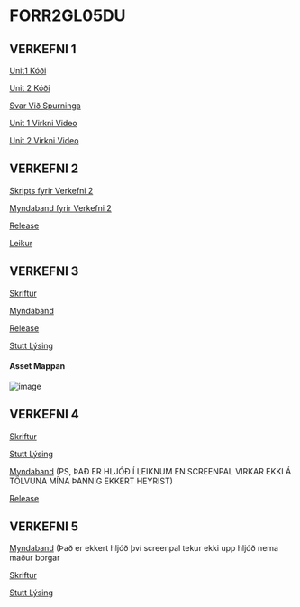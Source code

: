 # FORR2GL05DU

## VERKEFNI 1

[Unit1 Kóði](https://github.com/MarijonasVV/FORR2GL05DU/tree/main/Verkefni1/Unit1)

[Unit 2 Kóði](https://github.com/MarijonasVV/FORR2GL05DU/tree/main/Verkefni1/Unit2)

[Svar Við Spurninga](https://github.com/MarijonasVV/FORR2GL05DU/tree/main/Verkefni1)

[Unit 1 Virkni Video](https://youtu.be/HMdT_z3fhkw)

[Unit 2 Virkni Video](https://youtu.be/eGq7u9UByvY)

## VERKEFNI 2

[Skripts fyrir Verkefni 2](https://github.com/MarijonasVV/FORR2GL05DU/tree/main/Verkefni2)

[Myndaband fyrir Verkefni 2](https://youtu.be/IRA04BrFQ5s)

[Release](https://github.com/MarijonasVV/FORR2GL05DU/releases/tag/Verkefni)

[Leikur](https://play.unity.com/en/games/ff820cea-5a34-404f-9a2f-b51660eac5eb/leikur-marijonas)

## VERKEFNI 3

[Skriftur](https://github.com/MarijonasVV/FORR2GL05DU/tree/main/Verkefni3/skriftur)

[Myndaband](https://youtu.be/En-sKLzrWE8)

[Release](https://github.com/MarijonasVV/FORR2GL05DU/releases/tag/Verkefni3)

[Stutt Lýsing](https://github.com/MarijonasVV/FORR2GL05DU/blob/main/Verkefni3/Stuttlysing.md)

#### Asset Mappan

![image](https://github.com/user-attachments/assets/581bab56-021c-4b4d-8c93-7747cc5feea2)

## VERKEFNI 4

[Skriftur](https://github.com/MarijonasVV/FORR2GL05DU/tree/main/Verkefni4/Scripts)

[Stutt Lýsing](https://github.com/MarijonasVV/FORR2GL05DU/blob/main/Verkefni4/Lysing.md)

[Myndaband](https://youtu.be/h9E6r3IVwJQ) (PS, ÞAÐ ER HLJÓÐ Í LEIKNUM EN SCREENPAL VIRKAR EKKI Á TÖLVUNA MÍNA ÞANNIG EKKERT HEYRIST)

[Release](https://github.com/MarijonasVV/FORR2GL05DU/releases/tag/Verkefni4)

## VERKEFNI 5

[Myndaband](https://youtu.be/f0ErwK_smC8) (Það er ekkert hljóð því screenpal tekur ekki upp hljóð nema maður borgar

[Skriftur](https://github.com/MarijonasVV/FORR2GL05DU/tree/main/Verkefni5/skriftur)

[Stutt Lýsing](https://github.com/MarijonasVV/FORR2GL05DU/blob/main/Verkefni5/stuttlysing.md)
